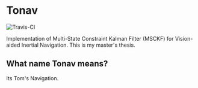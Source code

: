# Tonav

![Travis-CI](https://travis-ci.org/tomas789/tonav.svg?branch=master)

Implementation of Multi-State Constraint Kalman Filter (MSCKF) for Vision-aided Inertial Navigation. This is my master's thesis.

## What name Tonav means?

Its Tom's Navigation.
